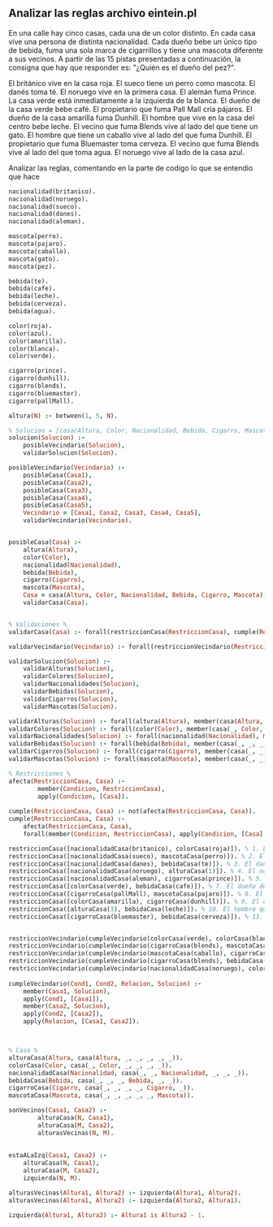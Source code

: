 ## Analizar las reglas archivo eintein.pl

En una calle hay cinco casas, cada una de un color distinto. 
En cada casa vive una persona de distinta nacionalidad.
Cada dueño bebe un único tipo de bebida, fuma una sola marca de cigarrillos 
y tiene una mascota diferente a sus vecinos. 
A partir de las 15 pistas presentadas a continuación, 
la consigna que hay que responder es: "¿Quién es el dueño del pez?".

El británico vive en la casa roja.
El sueco tiene un perro como mascota.
El danés toma té.
El noruego vive en la primera casa.
El alemán fuma Prince.
La casa verde está inmediatamente a la izquierda de la blanca.
El dueño de la casa verde bebe café.
El propietario que fuma Pall Mall cría pájaros.
El dueño de la casa amarilla fuma Dunhill.
El hombre que vive en la casa del centro bebe leche.
El vecino que fuma Blends vive al lado del que tiene un gato.
El hombre que tiene un caballo vive al lado del que fuma Dunhill.
El propietario que fuma Bluemaster toma cerveza.
El vecino que fuma Blends vive al lado del que toma agua.
El noruego vive al lado de la casa azul.

Analizar las reglas, comentando en la parte de codigo lo que se entendio que hace



```prolog
nacionalidad(britanico).
nacionalidad(noruego).
nacionalidad(sueco).
nacionalidad(danes).
nacionalidad(aleman).

mascota(perro).
mascota(pajaro).
mascota(caballo).
mascota(gato).
mascota(pez).

bebida(te).
bebida(cafe).
bebida(leche).
bebida(cerveza).
bebida(agua).

color(roja).
color(azul).
color(amarilla).
color(blanca).
color(verde).

cigarro(prince).
cigarro(dunhill).
cigarro(blends).
cigarro(bluemaster).
cigarro(pallMall).

altura(N) :- between(1, 5, N).

% Solucion = [casa(Altura, Color, Nacionalidad, Bebida, Cigarro, Mascota)] %
solucion(Solucion) :-
    posibleVecindario(Solucion),
    validarSolucion(Solucion).

posibleVecindario(Vecindario) :-
    posibleCasa(Casa1),
    posibleCasa(Casa2),
    posibleCasa(Casa3),
    posibleCasa(Casa4),
    posibleCasa(Casa5),
    Vecindario = [Casa1, Casa2, Casa3, Casa4, Casa5],
    validarVecindario(Vecindario).


posibleCasa(Casa) :-
    altura(Altura),
    color(Color),
    nacionalidad(Nacionalidad),
    bebida(Bebida),
    cigarro(Cigarro),
    mascota(Mascota),
    Casa = casa(Altura, Color, Nacionalidad, Bebida, Cigarro, Mascota),
    validarCasa(Casa).


% Validaciones %
validarCasa(Casa) :- forall(restriccionCasa(RestriccionCasa), cumple(RestriccionCasa, Casa)).

validarVecindario(Vecindario) :- forall(restriccionVecindario(RestriccionVecindario), apply(RestriccionVecindario, [Vecindario])).

validarSolucion(Solucion) :-
    validarAlturas(Solucion),
    validarColores(Solucion),
    validarNacionalidades(Solucion),
    validarBebidas(Solucion),
    validarCigarros(Solucion),
    validarMascotas(Solucion).

validarAlturas(Solucion) :- forall(altura(Altura), member(casa(Altura, _, _, _, _, _), Solucion)).
validarColores(Solucion) :- forall(color(Color), member(casa(_, Color, _, _, _, _), Solucion)).
validarNacionalidades(Solucion) :- forall(nacionalidad(Nacionalidad), member(casa(_, _, Nacionalidad, _, _, _), Solucion)).
validarBebidas(Solucion) :- forall(bebida(Bebida), member(casa(_, _, _, Bebida, _, _), Solucion)).
validarCigarros(Solucion) :- forall(cigarro(Cigarro), member(casa(_, _, _, _, Cigarro, _), Solucion)).
validarMascotas(Solucion) :- forall(mascota(Mascota), member(casa(_, _, _, _, _, Mascota), Solucion)).

% Restricciones %
afecta(RestriccionCasa, Casa) :-
        member(Condicion, RestriccionCasa),
        apply(Condicion, [Casa]).
    
cumple(RestriccionCasa, Casa) :- not(afecta(RestriccionCasa, Casa)).
cumple(RestriccionCasa, Casa) :-
    afecta(RestriccionCasa, Casa),
    forall(member(Condicion, RestriccionCasa), apply(Condicion, [Casa])).

restriccionCasa([nacionalidadCasa(britanico), colorCasa(roja)]). % 1. El británico vive en la casa roja
restriccionCasa([nacionalidadCasa(sueco), mascotaCasa(perro)]). % 2. El sueco tiene un perro como mascota
restriccionCasa([nacionalidadCasa(danes), bebidaCasa(te)]). % 3. El danés toma té
restriccionCasa([nacionalidadCasa(noruego), alturaCasa(1)]). % 4. El noruego vive en la primera casa
restriccionCasa([nacionalidadCasa(aleman), cigarroCasa(prince)]). % 5. El alemán fuma Prince
restriccionCasa([colorCasa(verde), bebidaCasa(cafe)]). % 7. El dueño de la casa verde bebe café
restriccionCasa([cigarroCasa(pallMall), mascotaCasa(pajaro)]). % 8. El propietario que fuma Pall Mall cría pájaros
restriccionCasa([colorCasa(amarilla), cigarroCasa(dunhill)]). % 9. El dueño de la casa amarilla fuma Dunhill
restriccionCasa([alturaCasa(3), bebidaCasa(leche)]). % 10. El hombre que vive en la casa del centro bebe leche
restriccionCasa([cigarroCasa(bluemaster), bebidaCasa(cerveza)]). % 13. El propietario que fuma Bluemaster toma cerveza


restriccionVecindario(cumpleVecindario(colorCasa(verde), colorCasa(blanca), estaALaIzq)). % 6. La casa verde está inmediatamente a la izquierda de la blanca
restriccionVecindario(cumpleVecindario(cigarroCasa(blends), mascotaCasa(gato), sonVecinos)). % 11. El vecino que fuma Blends vive al lado del que tiene un gato
restriccionVecindario(cumpleVecindario(mascotaCasa(caballo), cigarroCasa(dunhill), sonVecinos)). % 12. El hombre que tiene un caballo vive al lado del que fuma Dunhill
restriccionVecindario(cumpleVecindario(cigarroCasa(blends), bebidaCasa(agua), sonVecinos)). % 14. El vecino que fuma Blends vive al lado del que toma agua
restriccionVecindario(cumpleVecindario(nacionalidadCasa(noruego), colorCasa(azul), sonVecinos)). % 15. El noruego vive al lado de la casa azul
    
cumpleVecindario(Cond1, Cond2, Relacion, Solucion) :-
    member(Casa1, Solucion),
    apply(Cond1, [Casa1]),
    member(Casa2, Solucion),
    apply(Cond2, [Casa2]),
    apply(Relacion, [Casa1, Casa2]).



% Casa %
alturaCasa(Altura, casa(Altura, _, _, _, _, _)).
colorCasa(Color, casa(_, Color, _, _, _, _)).
nacionalidadCasa(Nacionalidad, casa(_, _, Nacionalidad, _, _, _)).
bebidaCasa(Bebida, casa(_, _, _, Bebida, _, _)).
cigarroCasa(Cigarro, casa(_, _, _, _, Cigarro, _)).
mascotaCasa(Mascota, casa(_, _, _, _, _, Mascota)).

sonVecinos(Casa1, Casa2) :-
        alturaCasa(N, Casa1),
        alturaCasa(M, Casa2),
        alturasVecinas(N, M).
    
    
estaALaIzq(Casa1, Casa2) :-
    alturaCasa(N, Casa1),
    alturaCasa(M, Casa2),
    izquierda(N, M).

alturasVecinas(Altura1, Altura2) :- izquierda(Altura1, Altura2).
alturasVecinas(Altura1, Altura2) :- izquierda(Altura2, Altura1).

izquierda(Altura1, Altura2) :- Altura1 is Altura2 - 1.


``` 